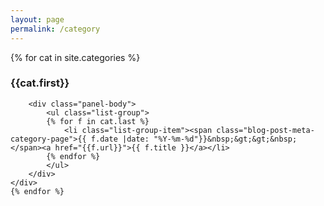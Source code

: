 ```yaml
---
layout: page
permalink: /category
---
```

<div id="categories">
    {% for cat in site.categories %}
    <div class="panel panel-default">
        <div class="panel-heading">
            <h3 class="panel-title" id="{{cat.first}}">{{cat.first}}</h3>
        </div>

        <div class="panel-body">
            <ul class="list-group">
            {% for f in cat.last %}
                <li class="list-group-item"><span class="blog-post-meta-category-page">{{ f.date |date: "%Y-%m-%d"}}&nbsp;&gt;&gt;&nbsp;</span><a href="{{f.url}}">{{ f.title }}</a></li>
            {% endfor %}
            </ul>
        </div>
    </div>
    {% endfor %}
</div>
